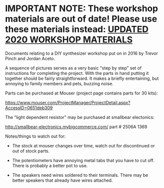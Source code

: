# IMPORTANT NOTE: These workshop materials are out of date! Please use these materials instead: [UPDATED 2020 WORKSHOP MATERIALS](https://github.com/JordanAceto/DIY_Synth_Workshop_2020 "2020 Workshop")


Documents relating to a DIY synthesizer workshop put on in 2016 by Trevor Pinch and Jordan Aceto.

A sequence of pictures serves as a very basic "step by step" set of instructions for completing the project. With the parts in hand putting it together should be fairly straightforward. It makes a briefly entertaining, but annoying to family members and pets, buzzing noise.

Parts can be purchased at Mouser (project page contains parts for 30 kits):

https://www.mouser.com/ProjectManager/ProjectDetail.aspx?AccessID=0651deb309


The "light dependent resistor" may be purchased at smallbear electonics:

http://smallbear-electronics.mybigcommerce.com/ part # 2506A 1369


Notes/things to watch out for:
-	The stock at mouser changes over time, watch out for discontinued or out of stock parts.

-	The potentiometers have annoying metal tabs that you have to cut off. There is probably a better pot to use.

-	The speakers need wires soldered to their terminals. There may be better speakers that already have wires attached.
